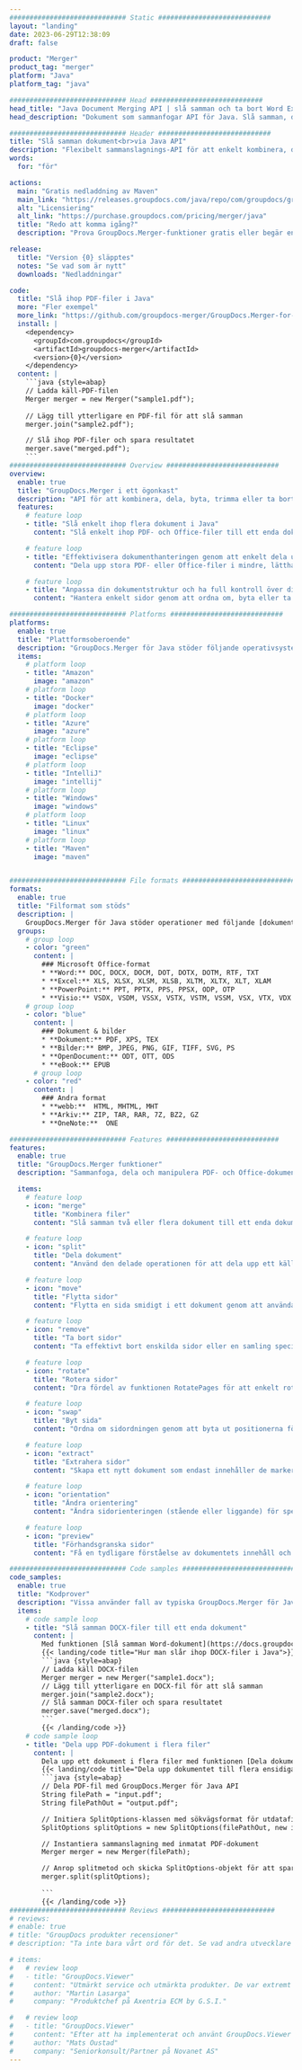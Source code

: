 ```yaml
---
############################# Static ############################
layout: "landing"
date: 2023-06-29T12:38:09
draft: false

product: "Merger"
product_tag: "merger"
platform: "Java"
platform_tag: "java"

############################# Head ############################
head_title: "Java Document Merging API | slå samman och ta bort Word Excel PDF XPS EPUB"
head_description: "Dokument som sammanfogar API för Java. Slå samman, dela, byt, ordna om och ta bort sidor i PDF, Microsoft Word, Excel, presentationer, Visio, XPS och EPUB-format."

############################# Header ############################
title: "Slå samman dokument<br>via Java API"
description: "Flexibelt sammanslagnings-API för att enkelt kombinera, dela eller ändra PDF- och Office-dokument"
words:
  for: "för"

actions:
  main: "Gratis nedladdning av Maven"
  main_link: "https://releases.groupdocs.com/java/repo/com/groupdocs/groupdocs-merger/"
  alt: "Licensiering"
  alt_link: "https://purchase.groupdocs.com/pricing/merger/java"
  title: "Redo att komma igång?"
  description: "Prova GroupDocs.Merger-funktioner gratis eller begär en licens"

release:
  title: "Version {0} släpptes"
  notes: "Se vad som är nytt"
  downloads: "Nedladdningar"

code:
  title: "Slå ihop PDF-filer i Java"
  more: "Fler exempel"
  more_link: "https://github.com/groupdocs-merger/GroupDocs.Merger-for-Java"
  install: |
    <dependency>
      <groupId>com.groupdocs</groupId>
      <artifactId>groupdocs-merger</artifactId>
      <version>{0}</version>
    </dependency>
  content: |
    ```java {style=abap}   
    // Ladda käll-PDF-filen
    Merger merger = new Merger("sample1.pdf");
    
    // Lägg till ytterligare en PDF-fil för att slå samman
    merger.join("sample2.pdf");

    // Slå ihop PDF-filer och spara resultatet
    merger.save("merged.pdf");
    ```
############################# Overview ############################
overview:
  enable: true
  title: "GroupDocs.Merger i ett ögonkast"
  description: "API för att kombinera, dela, byta, trimma eller ta bort dokument, bilder och diagram i Java-applikationer"
  features:
    # feature loop
    - title: "Slå enkelt ihop flera dokument i Java"
      content: "Slå enkelt ihop PDF- och Office-filer till ett enda dokument i Java och utnyttja funktionerna i GroupDocs.Merger-biblioteket. Dra nytta av dess omfattande formatstöd, så att du sömlöst kan kombinera olika filtyper, vilket resulterar i en bekväm och strömlinjeformad sammanslagningsprocess."

    # feature loop
    - title: "Effektivisera dokumenthanteringen genom att enkelt dela upp skrymmande filer"
      content: "Dela upp stora PDF- eller Office-filer i mindre, lätthanterliga avsnitt. Du kan dela upp dokument baserat på specifika sidor, intervall eller till och med extrahera enskilda sidor med lätthet och bekvämlighet. Effektivisera din dokumenthantering genom att använda de sömlösa funktionerna i GroupDocs.Merger-biblioteket och göra dina filer mer organiserade och hanterbara."

    # feature loop
    - title: "Anpassa din dokumentstruktur och ha full kontroll över dina filer"
      content: "Hantera enkelt sidor genom att ordna om, byta eller ta bort dem. Organisera och skräddarsy dina dokument efter dina specifika krav med flexibiliteten att skapa en personlig filstruktur."

############################# Platforms ############################
platforms:
  enable: true
  title: "Plattformsoberoende"
  description: "GroupDocs.Merger för Java stöder följande operativsystem, ramverk och pakethanterare"
  items:
    # platform loop
    - title: "Amazon"
      image: "amazon"
    # platform loop
    - title: "Docker"
      image: "docker"
    # platform loop
    - title: "Azure"
      image: "azure"
    # platform loop
    - title: "Eclipse"
      image: "eclipse"
    # platform loop
    - title: "IntelliJ"
      image: "intellij"
    # platform loop
    - title: "Windows"
      image: "windows"
    # platform loop
    - title: "Linux"
      image: "linux"
    # platform loop
    - title: "Maven"
      image: "maven"


############################# File formats ############################
formats:
  enable: true
  title: "Filformat som stöds"
  description: |
    GroupDocs.Merger för Java stöder operationer med följande [dokumentfilformat](https://docs.groupdocs.com/merger/java/supported-document-formats/).
  groups:
    # group loop
    - color: "green"
      content: |
        ### Microsoft Office-format
        * **Word:** DOC, DOCX, DOCM, DOT, DOTX, DOTM, RTF, TXT
        * **Excel:** XLS, XLSX, XLSM, XLSB, XLTM, XLTX, XLT, XLAM
        * **PowerPoint:** PPT, PPTX, PPS, PPSX, ODP, OTP
        * **Visio:** VSDX, VSDM, VSSX, VSTX, VSTM, VSSM, VSX, VTX, VDX
    # group loop
    - color: "blue"
      content: |
        ### Dokument & bilder
        * **Dokument:** PDF, XPS, TEX
        * **Bilder:** BMP, JPEG, PNG, GIF, TIFF, SVG, PS
        * **OpenDocument:** ODT, OTT, ODS
        * **eBook:** EPUB
      # group loop
    - color: "red"
      content: |
        ### Andra format
        * **webb:**  HTML, MHTML, MHT
        * **Arkiv:** ZIP, TAR, RAR, 7Z, BZ2, GZ
        * **OneNote:**  ONE

############################# Features ############################
features:
  enable: true
  title: "GroupDocs.Merger funktioner"
  description: "Sammanfoga, dela och manipulera PDF- och Office-dokument sömlöst"

  items:
    # feature loop
    - icon: "merge"
      title: "Kombinera filer"
      content: "Slå samman två eller flera dokument till ett enda dokument, sammanfoga specifika sidor eller sidintervall från flera källdokument."

    # feature loop
    - icon: "split"
      title: "Dela dokument"
      content: "Använd den delade operationen för att dela upp ett källdokument i flera resulterande dokument, vilket möjliggör effektiv organisation och hantering av filer."

    # feature loop
    - icon: "move"
      title: "Flytta sidor"
      content: "Flytta en sida smidigt i ett dokument genom att använda MovePage-funktionen."

    # feature loop
    - icon: "remove"
      title: "Ta bort sidor"
      content: "Ta effektivt bort enskilda sidor eller en samling specifika sidnummer från källdokumentet med funktionen RemovePages."

    # feature loop
    - icon: "rotate"
      title: "Rotera sidor"
      content: "Dra fördel av funktionen RotatePages för att enkelt rotera sidor i ett dokument genom att ange rotationsvinkeln som 90, 180 eller 270 grader"

    # feature loop
    - icon: "swap"
      title: "Byt sida"
      content: "Ordna om sidordningen genom att byta ut positionerna för två sidor i källdokumentet och skapa ett nytt dokument."

    # feature loop
    - icon: "extract"
      title: "Extrahera sidor"
      content: "Skapa ett nytt dokument som endast innehåller de markerade sidorna genom att extrahera specifika sidor eller sidintervall från källdokumentet."

    # feature loop
    - icon: "orientation"
      title: "Ändra orientering"
      content: "Ändra sidorienteringen (stående eller liggande) för specifika sidor eller alla sidor i dokumentet genom att använda funktionen ChangeOrientation."

    # feature loop
    - icon: "preview"
      title: "Förhandsgranska sidor"
      content: "Få en tydligare förståelse av dokumentets innehåll och struktur genom att skapa bildrepresentationer av dess sidor. Gör förhandsvisningar av alla eller bara specifika sidor."

############################# Code samples ############################
code_samples:
  enable: true
  title: "Kodprover"
  description: "Vissa använder fall av typiska GroupDocs.Merger för Java-operationer"
  items:
    # code sample loop
    - title: "Slå samman DOCX-filer till ett enda dokument"
      content: |
        Med funktionen [Slå samman Word-dokument](https://docs.groupdocs.com/merger/java/merge/word/) kan du kombinera hela DOCX-filer till ett enda dokument genom att ladda källfilen, lägga till fler DOCX-filer att gå med i och spara det sammanslagna dokumentet. Nedan finns ett Java-kodavsnitt som visar sammanslagningsprocessen:
        {{< landing/code title="Hur man slår ihop DOCX-filer i Java">}}
        ```java {style=abap}   
        // Ladda käll DOCX-filen
        Merger merger = new Merger("sample1.docx");
        // Lägg till ytterligare en DOCX-fil för att slå samman
        merger.join("sample2.docx");
        // Slå samman DOCX-filer och spara resultatet
        merger.save("merged.docx");
        ```
        {{< /landing/code >}}
    # code sample loop
    - title: "Dela upp PDF-dokument i flera filer"
      content: |
        Dela upp ett dokument i flera filer med funktionen [Dela dokument](https://docs.groupdocs.com/merger/java/split-document/) för att förenkla processen att hantera och extrahera specifika avsnitt eller sidor från stora dokument. Det låter dig dela upp dokument i mindre delar baserat på olika kriterier - efter sidintervall, efter start-/slutsidor, efter udda/jämna sidnummer etc.
        {{< landing/code title="Dela upp dokumentet till flera ensidiga dokument">}}
        ```java {style=abap}   
        // Dela PDF-fil med GroupDocs.Merger för Java API
        String filePath = "input.pdf";
        String filePathOut = "output.pdf";

        // Initiera SplitOptions-klassen med sökvägsformat för utdatafiler
        SplitOptions splitOptions = new SplitOptions(filePathOut, new int[] { 3, 6, 8 });

        // Instantiera sammanslagning med inmatat PDF-dokument
        Merger merger = new Merger(filePath);

        // Anrop splitmetod och skicka SplitOptions-objekt för att spara resulterande dokument
        merger.split(splitOptions);
  
        ```
        {{< /landing/code >}}
############################# Reviews ############################
# reviews:
# enable: true
# title: "GroupDocs produkter recensioner"
# description: "Ta inte bara vårt ord för det. Se vad andra utvecklare säger om våra API:er"

# items:
#   # review loop
#   - title: "GroupDocs.Viewer"
#     content: "Utmärkt service och utmärkta produkter. De var extremt hjälpsamma och lyhörda under implementeringsprocessen för GroupDocs.Viewer för .NET, kan inte rekommendera dem tillräckligt starkt."
#     author: "Martin Lasarga"
#     company: "Produktchef på Axentria ECM by G.S.I."

#   # review loop
#   - title: "GroupDocs.Viewer"
#     content: "Efter att ha implementerat och använt GroupDocs.Viewer för .NET i projektet ser det ut att fungera mycket bra. Jag har testat med en hel del dokument och än så länge så bra. Allt jag har kastat på det återges snyggt och ser lika bra ut som det skulle göra i en PDF-visare eller MS Word."
#     author: "Mats Oustad"
#     company: "Seniorkonsult/Partner på Novanet AS"
---
```

